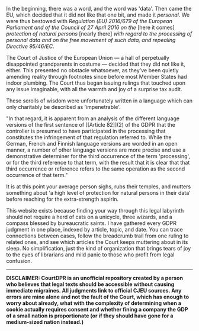  

 In the beginning, there was a word, and the word was 'data'. Then came the EU, which decided that it did not like that one bit, and made it _personal_. We were thus bestowed with *Regulation (EU) 2016/679 of the European Parliament and of the Council of 27 April 2016 on the* [here it comes] *protection of natural persons* [nearly there] *with regard to the processing of personal data and on the free movement of such data, and repealing Directive 95/46/EC*.
 
 The Court of Justice of the European Union — a hall of perpetually disappointed grandparents in costume — decided that they did not like it, either. This presented no obstacle whatsoever, as they've been quietly amending reality through footnotes since before most Member States had indoor plumbing. The Court thus began issuing rulings that touched upon any issue imaginable, with all the warmth and joy of a surprise tax audit.

These scrolls of wisdom were unfortunately written in a language which can only charitably be described as 'impenetrable'.

"In that regard, it is apparent from an analysis of the different language versions of the first sentence of [[Article 82]](2\) of the GDPR that the controller is presumed to have participated in the processing that constitutes the infringement of that regulation referred to. While the German, French and Finnish language versions are worded in an open manner, a number of other language versions are more precise and use a demonstrative determiner for the third occurrence of the term 'processing', or for the third reference to that term, with the result that it is clear that that third occurrence or reference refers to the same operation as the second occurrence of that term."

It is at this point your average person sighs, rubs their temples, and mutters something about 'a high level of protection for natural persons in their data' before reaching for the extra-strength aspirin.

 This website exists because finding your way through this legal labyrinth should not require a herd of cats on a unicycle, three wizards, and a compass blessed by bureaucratic saints. I have gathered every GDPR judgment in one place, indexed by article, topic, and date. You can trace connections between cases, follow the breadcrumb trail from one ruling to related ones, and see which articles the Court keeps muttering about in its sleep. No simplification, just the kind of organization that brings tears of joy to the eyes of librarians and mild panic to those who profit from legal confusion. 


---

 **DISCLAIMER: CourtDPR is an unofficial repository created by a person who believes that legal texts should be accessible without causing immediate migraines. All judgments link to official CJEU sources. Any errors are mine alone and not the fault of the Court, which has enough to worry about already, what with the complexity of determining when a cookie actually requires consent and whether fining a company the GDP of a small nation is proportionate (or if they should have gone for a medium-sized nation instead.)**
